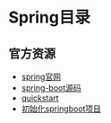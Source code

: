 

# Spring目录

## 官方资源

- [spring官网](https://spring.io/)
- [spring-boot源码](https://github.com/spring-projects/spring-boot)
- [quickstart](https://spring.io/quickstart)
- [初始化springboot项目](https://start.spring.io/)

